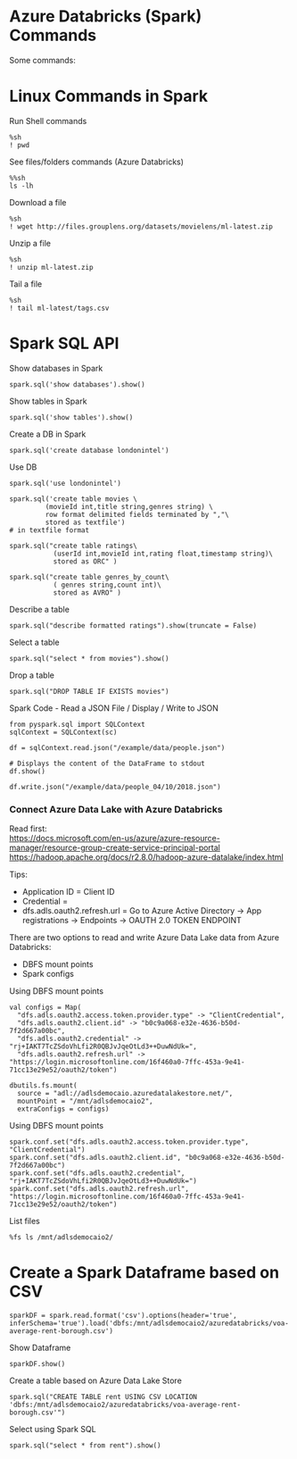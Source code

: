 # Azure Databricks (Spark) Commands

Some commands:

# Linux Commands in Spark 
Run Shell commands
```
%sh
! pwd
```

See files/folders commands (Azure Databricks)
```
%%sh
ls -lh
```

Download a file 
```
%sh
! wget http://files.grouplens.org/datasets/movielens/ml-latest.zip
```

Unzip a file
```
%sh
! unzip ml-latest.zip
```

Tail a file
```
%sh
! tail ml-latest/tags.csv
```

# Spark SQL API 

Show databases in Spark
```
spark.sql('show databases').show()
```

Show tables in Spark
```
spark.sql('show tables').show()
```

Create a DB in Spark
```
spark.sql('create database londonintel')
```

Use DB
```
spark.sql('use londonintel')
```

```
spark.sql('create table movies \
         (movieId int,title string,genres string) \
         row format delimited fields terminated by ","\
         stored as textfile')                                              # in textfile format

spark.sql("create table ratings\
           (userId int,movieId int,rating float,timestamp string)\
           stored as ORC" )  

spark.sql("create table genres_by_count\
           ( genres string,count int)\
           stored as AVRO" ) 
```

Describe a table
```
spark.sql("describe formatted ratings").show(truncate = False)
```

Select a table
```
spark.sql("select * from movies").show()
```

Drop a table
```
spark.sql("DROP TABLE IF EXISTS movies")
```

Spark Code - Read a JSON File / Display / Write to JSON
```
from pyspark.sql import SQLContext
sqlContext = SQLContext(sc)

df = sqlContext.read.json("/example/data/people.json")

# Displays the content of the DataFrame to stdout
df.show()

df.write.json("/example/data/people_04/10/2018.json")
```

### Connect Azure Data Lake with Azure Databricks 

Read first: <BR>
https://docs.microsoft.com/en-us/azure/azure-resource-manager/resource-group-create-service-principal-portal <BR>
https://hadoop.apache.org/docs/r2.8.0/hadoop-azure-datalake/index.html <BR>
         
Tips:
* Application ID = Client ID
* Credential = 
* dfs.adls.oauth2.refresh.url = Go to Azure Active Directory -> App registrations -> Endpoints -> OAUTH 2.0 TOKEN ENDPOINT


There are two options to read and write Azure Data Lake data from Azure Databricks:

* DBFS mount points
* Spark configs

Using DBFS mount points
```
val configs = Map(
  "dfs.adls.oauth2.access.token.provider.type" -> "ClientCredential",
  "dfs.adls.oauth2.client.id" -> "b0c9a068-e32e-4636-b50d-7f2d667a00bc",
  "dfs.adls.oauth2.credential" -> "rj+IAKT7TcZSdoVhLfi2R0QBJvJqeOtLd3++DuwNdUk=",
  "dfs.adls.oauth2.refresh.url" -> "https://login.microsoftonline.com/16f460a0-7ffc-453a-9e41-71cc13e29e52/oauth2/token")

dbutils.fs.mount(
  source = "adl://adlsdemocaio.azuredatalakestore.net/",
  mountPoint = "/mnt/adlsdemocaio2",
  extraConfigs = configs)
```

Using DBFS mount points
```
spark.conf.set("dfs.adls.oauth2.access.token.provider.type", "ClientCredential")
spark.conf.set("dfs.adls.oauth2.client.id", "b0c9a068-e32e-4636-b50d-7f2d667a00bc")
spark.conf.set("dfs.adls.oauth2.credential", "rj+IAKT7TcZSdoVhLfi2R0QBJvJqeOtLd3++DuwNdUk=")
spark.conf.set("dfs.adls.oauth2.refresh.url", "https://login.microsoftonline.com/16f460a0-7ffc-453a-9e41-71cc13e29e52/oauth2/token")
```

List files
```
%fs ls /mnt/adlsdemocaio2/
```


# Create a Spark Dataframe based on CSV

```
sparkDF = spark.read.format('csv').options(header='true', inferSchema='true').load('dbfs:/mnt/adlsdemocaio2/azuredatabricks/voa-average-rent-borough.csv')
```

Show Dataframe
```
sparkDF.show()
```

Create a table based on Azure Data Lake Store
```
spark.sql("CREATE TABLE rent USING CSV LOCATION 'dbfs:/mnt/adlsdemocaio2/azuredatabricks/voa-average-rent-borough.csv'")
```

Select using Spark SQL
```
spark.sql("select * from rent").show()
```






